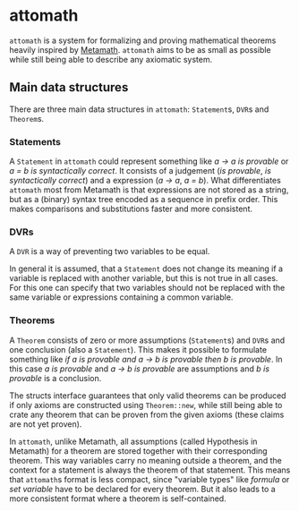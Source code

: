# attomath

`attomath` is a system for formalizing and proving mathematical theorems heavily inspired by
[Metamath](http://us.metamath.org/mm.html). `attomath` aims to be as small as possible while
still being able to describe any axiomatic system.

## Main data structures
There are three main data structures in `attomath`: `Statement`s, `DVR`s and `Theorem`s.

### Statements
A `Statement` in `attomath` could represent something like _a -> a is provable_ or _a = b is
syntactically correct_.  It consists of a judgement (_is provable_, _is syntactically correct_)
and a expression (_a -> a_, _a = b_). What differentiates `attomath` most from Metamath is that
expressions are not stored as a string, but as a (binary) syntax tree encoded as a sequence in
prefix order. This makes comparisons and substitutions faster and more consistent.

### DVRs
A `DVR` is a way of preventing two variables to be equal.

In general it is assumed, that a `Statement` does not change its meaning if a variable is
replaced with another variable, but this is not true in all cases. For this one can specify that
two variables should not be replaced with the same variable or expressions containing a common
variable.

### Theorems
A `Theorem` consists of zero or more assumptions (`Statement`s) and `DVR`s and one conclusion
(also a `Statement`). This makes it possible to formulate something like _if a is provable and
a -> b is provable then b is provable_. In this case _a is provable_ and _a -> b is provable_
are assumptions and _b is provable_ is a
conclusion.

The structs interface guarantees that only valid theorems can be produced if only axioms are
constructed using `Theorem::new`, while still being able to crate any theorem that can be proven
from the given axioms (these claims are not yet proven).

In `attomath`, unlike Metamath, all assumptions (called Hypothesis in Metamath) for a theorem
are stored together with their corresponding theorem. This way variables carry no meaning
outside a theorem, and the context for a statement is always the theorem of that statement.
This means that `attomath`s format is less compact, since "variable types" like _formula_ or
_set variable_ have to be declared for every theorem. But it also leads to a more consistent
format where a theorem is self-contained.
